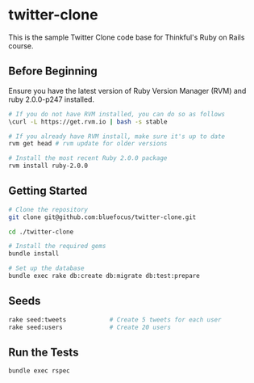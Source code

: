 twitter-clone
=============

This is the sample Twitter Clone code base for Thinkful's Ruby on Rails course.

Before Beginning
-------------

Ensure you have the latest version of Ruby Version Manager (RVM) and ruby 2.0.0-p247 installed.

```sh
# If you do not have RVM installed, you can do so as follows
\curl -L https://get.rvm.io | bash -s stable

# If you already have RVM install, make sure it's up to date
rvm get head # rvm update for older versions

# Install the most recent Ruby 2.0.0 package
rvm install ruby-2.0.0
```

Getting Started
-------------

```sh
# Clone the repository
git clone git@github.com:bluefocus/twitter-clone.git

cd ./twitter-clone

# Install the required gems
bundle install

# Set up the database
bundle exec rake db:create db:migrate db:test:prepare
```

Seeds
-------------

```sh
rake seed:tweets            # Create 5 tweets for each user
rake seed:users             # Create 20 users
```

Run the Tests
-------------

```sh
bundle exec rspec
```
